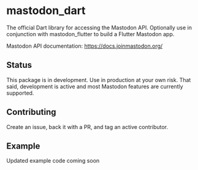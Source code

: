 # mastodon_dart

The official Dart library for accessing the Mastodon API. Optionally use in conjunction with mastodon_flutter to build a Flutter Mastodon app.

Mastodon API documentation: https://docs.joinmastodon.org/

## Status

This package is in development. Use in production at your own risk. That said, development is active and most Mastodon features are currently supported.

## Contributing

Create an issue, back it with a PR, and tag an active contributor.

## Example

Updated example code coming soon